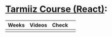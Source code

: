 # [Tarmiiz Course (React)](https://youtube.com/playlist?list=PLYyqC4bNbCIdSZ-JayMLl4WO2Cr995vyS&si=zED1slVPO9Gdwts6):

| Weeks | Videos | Check |     |
| ----- | ------ | ----- | --- |
|       |        |       |     |
